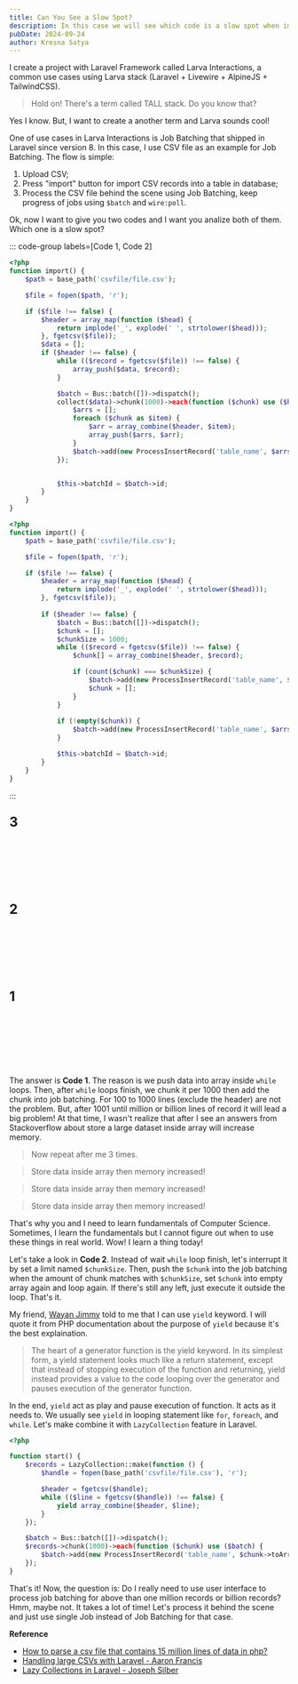 ```yaml
---
title: Can You See a Slow Spot?
description: In this case we will see which code is a slow spot when import a large CSV file.
pubDate: 2024-09-24
author: Kresna Satya
---
```


I create a project with Laravel Framework called Larva Interactions, a common use cases using Larva stack (Laravel + Livewire + AlpineJS + TailwindCSS).

> Hold on! There's a term called TALL stack. Do you know that?

Yes I know. But, I want to create a another term and Larva sounds cool!

One of use cases in Larva Interactions is Job Batching that shipped in Laravel since version 8. In this case, I use CSV file as an example for Job Batching. The flow is simple:

1. Upload CSV;
2. Press "import" button for import CSV records into a table in database;
3. Process the CSV file behind the scene using Job Batching, keep progress of jobs using `$batch` and `wire:poll`. 

Ok, now I want to give you two codes and I want you analize both of them. Which one is a slow spot?

::: code-group labels=[Code 1, Code 2]

```php
<?php
function import() {
    $path = base_path('csvfile/file.csv');

    $file = fopen($path, 'r');

    if ($file !== false) {
        $header = array_map(function ($head) {
            return implode('_', explode(' ', strtolower($head)));
        }, fgetcsv($file));
        $data = [];
        if ($header !== false) {
            while (($record = fgetcsv($file)) !== false) {
                array_push($data, $record);
            }

            $batch = Bus::batch([])->dispatch();
            collect($data)->chunk(1000)->each(function ($chunk) use ($header, $batch) {
                $arrs = [];
                foreach ($chunk as $item) {
                    $arr = array_combine($header, $item);
                    array_push($arrs, $arr);
                }
                $batch->add(new ProcessInsertRecord('table_name', $arrs));
            });


            $this->batchId = $batch->id;
        }
    }
}
```

```php
<?php
function import() {
    $path = base_path('csvfile/file.csv');

    $file = fopen($path, 'r');

    if ($file !== false) {
        $header = array_map(function ($head) {
            return implode('_', explode(' ', strtolower($head)));
        }, fgetcsv($file));
        
        if ($header !== false) {
            $batch = Bus::batch([])->dispatch();
            $chunk = [];
            $chunkSize = 1000;
            while (($record = fgetcsv($file)) !== false) {
                $chunk[] = array_combine($header, $record);

                if (count($chunk) === $chunkSize) {
                    $batch->add(new ProcessInsertRecord('table_name', $arrs));
                    $chunk = [];
                }
            }
            
            if (!empty($chunk)) {
                $batch->add(new ProcessInsertRecord('table_name', $arrs));
            }

            $this->batchId = $batch->id;
        }
    }
}
```

:::

<p style="margin-bottom: 8rem; font-size: 1.5rem;"><strong>3</strong></p>
<p style="margin: 8rem 0; font-size: 1.5rem;"><strong>2</strong></p>
<p style="margin: 8rem 0; font-size: 1.5rem;"><strong>1</strong></p>

The answer is **Code 1**. The reason is we push data into array inside `while` loops. Then, after `while` loops finish, we chunk it per 1000 then add the chunk into job batching. For 100 to 1000 lines (exclude the header) are not the problem. But, after 1001 until million or billion lines of record it will lead a big problem! At that time, I wasn't realize that after I see an answers from Stackoverflow about store a large dataset inside array will increase memory.

> Now repeat after me 3 times.

> Store data inside array then memory increased!

> Store data inside array then memory increased!

> Store data inside array then memory increased!

That's why you and I need to learn fundamentals of Computer Science. Sometimes, I learn the fundamentals but I cannot figure out when to use these things in real world. Wow! I learn a thing today!

Let's take a look in **Code 2**. Instead of wait `while` loop finish, let's interrupt it by set a limit named `$chunkSize`. Then, push the `$chunk` into the job batching when the amount of chunk matches with `$chunkSize`, set `$chunk` into empty array again and loop again. If there's still any left, just execute it outside the loop. That's it.

My friend, [Wayan Jimmy](https://x.com/jimmyeatcrab) told to me that I can use `yield` keyword. I will quote it from PHP documentation about the purpose of `yield` because it's the best explaination.

> The heart of a generator function is the yield keyword. In its simplest form, a yield statement looks much like a return statement, except that instead of stopping execution of the function and returning, yield instead provides a value to the code looping over the generator and pauses execution of the generator function.

In the end, `yield` act as play and pause execution of function. It acts as it needs to. We usually see `yield` in looping statement like `for`, `foreach`, and `while`. Let's make combine it with `LazyCollection` feature in Laravel.

```php
<?php

function start() {
    $records = LazyCollection::make(function () {
        $handle = fopen(base_path('csvfile/file.csv'), 'r');

        $header = fgetcsv($handle);
        while (($line = fgetcsv($handle)) !== false) {
            yield array_combine($header, $line);
        }
    });

    $batch = Bus::batch([])->dispatch();
    $records->chunk(1000)->each(function ($chunk) use ($batch) {
        $batch->add(new ProcessInsertRecord('table_name', $chunk->toArray()));
    });
}
```

That's it! Now, the question is: Do I really need to use user interface to process job batching for above than one million records or billion records? Hmm, maybe not. It takes a lot of time! Let's process it behind the scene and just use single Job instead of Job Batching for that case.

**Reference**

- [How to parse a csv file that contains 15 million lines of data in php?](https://stackoverflow.com/questions/60803152/how-to-parse-a-csv-file-that-contains-15-million-lines-of-data-in-php)
- [Handling large CSVs with Laravel - Aaron Francis](https://aaronfrancis.com/2020/handling-large-csvs-with-laravel-89a5bfc1)
- [Lazy Collections in Laravel - Joseph Silber](https://josephsilber.com/posts/2020/07/29/lazy-collections-in-laravel)